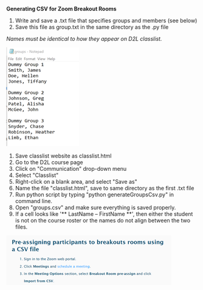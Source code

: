 **Generating CSV for Zoom Breakout Rooms**

1. Write and save a .txt file that specifies groups and members (see below)
  1. Save this file as group.txt in the same directory as the .py file

*Names must be identical to how they appear on D2L classlist.*

![](https://github.com/hunterkmcgee/zoom-groups/blob/master/img/sample_groups.png)

1. Save classlist website as classlist.html
  1. Go to the D2L course page
  2. Click on &quot;Communication&quot; drop-down menu
  3. Select &quot;Classlist&quot;
  4. Right-click on a blank area, and select &quot;Save as&quot;
  5. Name the file &quot;classlist.html&quot;, save to same directory as the first .txt file
2. Run python script by typing &quot;python generateGroupsCsv.py&quot; in command line.
3. Open &quot;groups.csv&quot; and make sure everything is saved properly.
  1. If a cell looks like &#39;\*\* LastName – FirstName \*\*&#39;, then either the student is not on the course roster or the names do not align between the two files.

![](https://github.com/hunterkmcgee/zoom-groups/blob/master/img/instruct_zoom.png)
